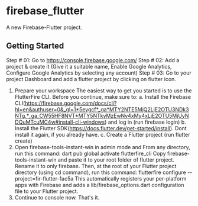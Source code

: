 # firebase_flutter

A new Firebase-Flutter project.

## Getting Started

Step # 01: Go to https://console.firebase.google.com/
Step # 02: Add a project & create it (Give it a suitable name, Enable Google Analytics, Configure Google Analytics by selecting any account)
Step # 03: Go to your project Dashboard and add a flutter project by clicking on flutter icon.
1. Prepare your workspace
   The easiest way to get you started is to use the FlutterFire CLI.
   Before you continue, make sure to:
   a. Install the Firebase CLI(https://firebase.google.com/docs/cli?hl=en&authuser=0&_gl=1*5eygcf*_ga*MTY2NTE5MjQ2LjE2OTU3NDk3NTg.*_ga_CW55HF8NVT*MTY5NTkyMzEwNy4xMy4xLjE2OTU5MjUyNDQuMTcuMC4w#install-cli-windows) and log in (run firebase login)
   b. Install the Flutter SDK(https://docs.flutter.dev/get-started/install). Dont install it again, if you already have.
   c. Create a Flutter project (run flutter create)
2. Open firebase-tools-instant-win in admin mode and From any directory, run this command:
       dart pub global activate flutterfire_cli
   Copy firebase-tools-instant-win and paste it to your root folder of flutter project. Rename it to only firebase.
   Then, at the root of your Flutter project directory (using cd command), run this command:
       flutterfire configure --project=fir-flutter-1ac5a
   This automatically registers your per-platform apps with Firebase and adds a lib/firebase_options.dart configuration file to your Flutter project.
3. Continue to console now.  That's it.
